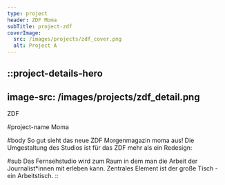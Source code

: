 ```yaml
---
type: project
header: ZDF Moma
subTitle: project-zdf
coverImage:
  src: /images/projects/zdf_cover.png
  alt: Project A
---
```


::project-details-hero
---
image-src: /images/projects/zdf_detail.png
---
ZDF

#project-name
Moma

#body
So gut sieht das neue ZDF Morgenmagazin moma aus! Die Umgestaltung des Studios ist für das ZDF mehr als ein Redesign:

#sub
Das Fernsehstudio wird zum Raum in dem man die Arbeit der Journalist\*innen mit erleben kann. Zentrales Element ist der große Tisch - ein Arbeitstisch.
::
